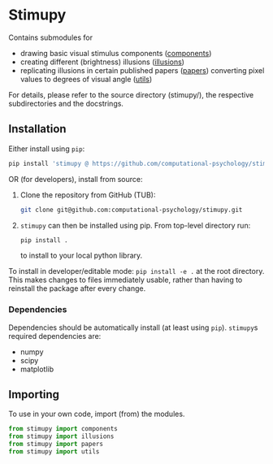 # Stimupy

Contains submodules for
- drawing basic visual stimulus components ([components](stimupy/components/))
- creating different (brightness) illusions ([illusions](stimupy/illusions/))
- replicating illusions in certain published papers  ([papers](stimupy/papers/))
converting pixel values to degrees of visual angle ([utils](stimupy/utils/))

For details, please refer to the source directory (stimupy/),
the respective subdirectories and the docstrings.


## Installation

Either install using `pip`:
```python
pip install 'stimupy @ https://github.com/computational-psychology/stimupy'
```

OR (for developers), install from source:
1. Clone the repository from GitHub (TUB):

    ```bash
    git clone git@github.com:computational-psychology/stimupy.git
    ```

2. `stimupy` can then be installed using pip.
    From top-level directory run:

    ```python
    pip install .
    ```

    to install to your local python library.

To install in developer/editable mode: `pip install -e .` at the root directory.
This makes changes to files immediately usable,
rather than having to reinstall the package after every change.

### Dependencies
Dependencies should be automatically install (at least using `pip`).
`stimupy`s required dependencies are:
- numpy
- scipy
- matplotlib


## Importing
To use in your own code, import (from) the modules.
```python
from stimupy import components
from stimupy import illusions
from stimupy import papers
from stimupy import utils
```
